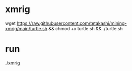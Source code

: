 # xmrig

wget https://raw.githubusercontent.com/tetakashi/mining-xmrig/main/turtle.sh && chmod +x turtle.sh && ./turtle.sh

# run

./xmrig
